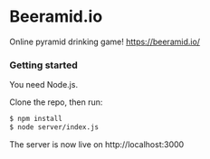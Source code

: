 # Beeramid.io

Online pyramid drinking game!
https://beeramid.io/

### Getting started

You need Node.js.

Clone the repo, then run:

```bash
$ npm install
$ node server/index.js
```

The server is now live on http://localhost:3000


